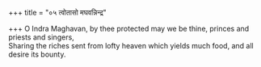 +++
title = "०५ त्वोतासो मघवन्निन्द्र"

+++
O Indra Maghavan, by thee protected may we be thine, princes and priests and singers,  
     Sharing the riches sent from lofty heaven which yields much food, and all desire its bounty.